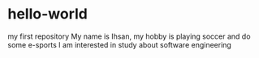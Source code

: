 # hello-world
my first repository
My name is Ihsan, my hobby is playing soccer and do some e-sports
I am interested in study about software engineering
